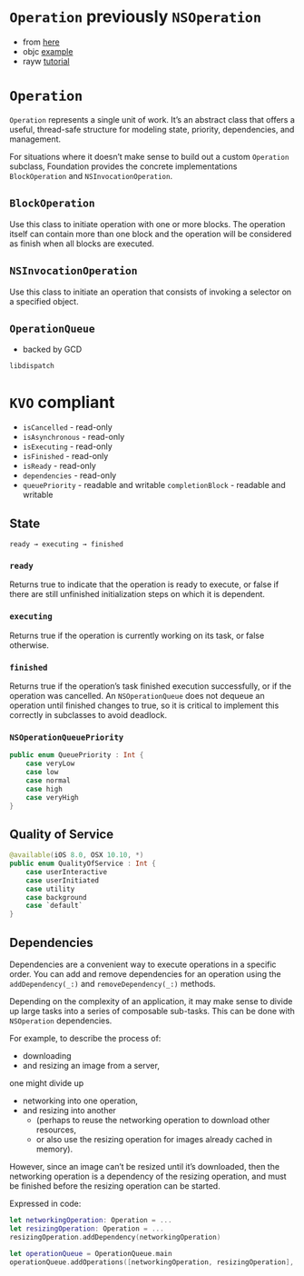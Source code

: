  # `Operation` previously `NSOperation`

* from [here](http://nshipster.com/nsoperation/)
* objc [example](https://williamboles.me/networking-with-nsoperation-as-your-wingman/)
* rayw [tutorial](https://www.raywenderlich.com/76341/use-nsoperation-nsoperationqueue-swift)

# `Operation`

`Operation` represents a single unit of work. It’s an abstract class that offers a
useful, thread-safe structure for modeling state, priority, dependencies, and
management.

For situations where it doesn’t make sense to build out a custom `Operation`
subclass, Foundation provides the concrete implementations `BlockOperation` and
`NSInvocationOperation`.

## `BlockOperation`
Use this class to initiate operation with one or more blocks. The operation
itself can contain more than one block and the operation will be considered as
finish when all blocks are executed.

## `NSInvocationOperation`
Use this class to initiate an operation that consists of invoking a selector on
a specified object.

## `OperationQueue`
* backed by GCD

`libdispatch`

# `KVO` compliant

* `isCancelled` - read-only
* `isAsynchronous` - read-only
* `isExecuting` - read-only
* `isFinished` - read-only
* `isReady` - read-only
* `dependencies` - read-only
* `queuePriority` - readable and writable
`completionBlock` - readable and writable

## State
`ready → executing → finished`

### `ready`
Returns true to indicate that the operation is ready to execute, or false if
there are still unfinished initialization steps on which it is dependent.

### `executing`
Returns true if the operation is currently working on its task, or false otherwise.

### `finished`
Returns true if the operation’s task finished execution successfully, or if the
operation was cancelled. An `NSOperationQueue` does not dequeue an operation until
finished changes to true, so it is critical to implement this correctly in
subclasses to avoid deadlock.

### `NSOperationQueuePriority`

```swift
public enum QueuePriority : Int {
    case veryLow
    case low
    case normal
    case high
    case veryHigh
}
```

## Quality of Service

```swift
@available(iOS 8.0, OSX 10.10, *)
public enum QualityOfService : Int {    
    case userInteractive
    case userInitiated
    case utility
    case background
    case `default`
}
```


## Dependencies
Dependencies are a convenient way to execute operations in a specific order. You
can add and remove dependencies for an operation using the `addDependency(_:)` and
`removeDependency(_:)` methods.

Depending on the complexity of an application, it may make sense to divide up
large tasks into a series of composable sub-tasks. This can be done with
`NSOperation` dependencies.

For example, to describe the process of:
* downloading
* and resizing an image from a server,

one might divide up

* networking into one operation,
* and resizing into another
  * (perhaps to reuse the networking operation to download other resources,
  * or also use the resizing operation for images already cached in memory).

However, since an image can’t be resized until it’s downloaded, then the
networking operation is a dependency of the resizing operation, and must be
finished before the resizing operation can be started.

Expressed in code:

```swift
let networkingOperation: Operation = ...
let resizingOperation: Operation = ...
resizingOperation.addDependency(networkingOperation)

let operationQueue = OperationQueue.main
operationQueue.addOperations([networkingOperation, resizingOperation], waitUntilFinished: false)
```
